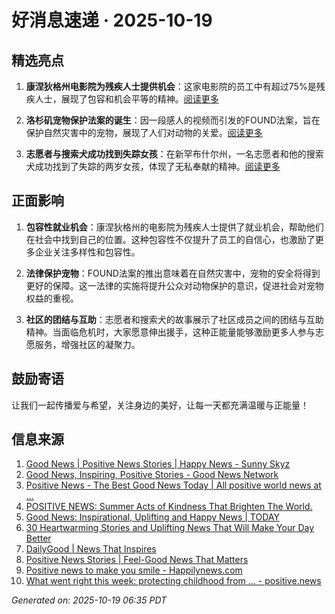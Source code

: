 # 好消息速递 · 2025-10-19

## 精选亮点

1. **康涅狄格州电影院为残疾人士提供机会**：这家电影院的员工中有超过75%是残疾人士，展现了包容和机会平等的精神。[阅读更多](https://www.sunnyskyz.com/good-news/5937/Connecticut-Movie-Theater-Gives-People-With-Disabilities-A-Starring-Role-On-And-Off-The-Screen)

2. **洛杉矶宠物保护法案的诞生**：因一段感人的视频而引发的FOUND法案，旨在保护自然灾害中的宠物，展现了人们对动物的关爱。[阅读更多](https://www.sunnyskyz.com/good-news/5936/Viral-Dog-Video-Sparks-Law-To-Save-Pets-In-Emergencies)

3. **志愿者与搜索犬成功找到失踪女孩**：在新罕布什尔州，一名志愿者和他的搜索犬成功找到了失踪的两岁女孩，体现了无私奉献的精神。[阅读更多](https://www.sunnyskyz.com/good-news/5935/-039-A-Very-Sweet-Moment-039-Volunteer-And-His-Search-Dog-Find-Missing-2-Year-Old-In-The-Woods)

## 正面影响

1. **包容性就业机会**：康涅狄格州的电影院为残疾人士提供了就业机会，帮助他们在社会中找到自己的位置。这种包容性不仅提升了员工的自信心，也激励了更多企业关注多样性和包容性。

2. **法律保护宠物**：FOUND法案的推出意味着在自然灾害中，宠物的安全将得到更好的保障。这一法律的实施将提升公众对动物保护的意识，促进社会对宠物权益的重视。

3. **社区的团结与互助**：志愿者和搜索犬的故事展示了社区成员之间的团结与互助精神。当面临危机时，大家愿意伸出援手，这种正能量能够激励更多人参与志愿服务，增强社区的凝聚力。

## 鼓励寄语

让我们一起传播爱与希望，关注身边的美好，让每一天都充满温暖与正能量！

## 信息来源
1. [Good News | Positive News Stories | Happy News - Sunny Skyz](https://www.sunnyskyz.com/good-news)
2. [Good News, Inspiring, Positive Stories - Good News Network](https://www.goodnewsnetwork.org/)
3. [Positive News - The Best Good News Today | All positive world news at ...](https://positivenewsfoundation.org/)
4. [POSITIVE NEWS: Summer Acts of Kindness That Brighten The World.](https://thinkkindness.org/blog/positive-news-summer-acts-of-kindness-that-brighten-the-world/)
5. [Good News: Inspirational, Uplifting and Happy News | TODAY](https://www.today.com/news/good-news)
6. [30 Heartwarming Stories and Uplifting News That Will Make Your Day Better](https://121clicks.com/inspirations/heartwarming-stories-and-uplifting-news)
7. [DailyGood | News That Inspires](https://www.dailygood.org/)
8. [Positive News Stories | Feel-Good News That Matters](https://www.positivenews.press/stories)
9. [Positive news to make you smile - Happilynews.com](https://happilynews.com/)
10. [What went right this week: protecting childhood from ... - positive.news](https://www.positive.news/society/good-news-stories-from-week-37-of-2025/)

_Generated on: 2025-10-19 06:35 PDT_
